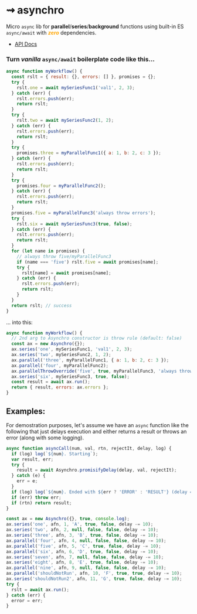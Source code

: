 # &#8669; asynchro 
Micro `async` lib for __parallel__/__series__/__background__ functions using built-in ES `async/await` with <i style="color:orange;">__zero__</i> dependencies.

* [API Docs](https://ugate.github.io/asynchro/Asynchro.html)

### Turn _vanilla_ `async/await` boilerplate code like this...
```js
async function myWorkflow() {
  const rslt = { result: {}, errors: [] }, promises = {};
  try {
    rslt.one = await mySeriesFunc1('val1', 2, 3);
  } catch (err) {
    rslt.errors.push(err);
    return rslt;
  }
  try {
    rslt.two = await mySeriesFunc2(1, 2);
  } catch (err) {
    rslt.errors.push(err);
    return rslt;
  }
  try {
    promises.three = myParallelFunc1({ a: 1, b: 2, c: 3 });
  } catch (err) {
    rslt.errors.push(err);
    return rslt;
  }
  try {
    promises.four = myParallelFunc2();
  } catch (err) {
    rslt.errors.push(err);
    return rslt;
  }
  promises.five = myParallelFunc3('always throw errors');
  try {
    rslt.six = await mySeriesFunc3(true, false);
  } catch (err) {
    rslt.errors.push(err);
    return rslt;
  }
  for (let name in promises) {
    // always throw five/myParallelFunc3
    if (name === 'five') rslt.five = await promises[name];
    try {
      rslt[name] = await promises[name];
    } catch (err) {
      rslt.errors.push(err);
      return rslt;
    }
  }
  return rslt; // success
}
```

... into this:
```js
async function myWorkflow() {
  // 2nd arg to Asynchro constructor is throw rule (default: false)
  const ax = new Asynchro({});
  ax.series('one', mySeriesFunc1, 'val1', 2, 3);
  ax.series('two', mySeriesFunc2, 1, 2);
  ax.parallel('three', myParallelFunc1, { a: 1, b: 2, c: 3 });
  ax.parallel('four', myParallelFunc2);
  ax.parallelThrowOverride('five', true, myParallelFunc3, 'always throw errors');
  ax.series('six', mySeriesFunc3, true, false);
  const result = await ax.run();
  return { result, errors: ax.errors };
}
```

## Examples:
For demostration purposes, let's assume we have an `async` function like the following that just delays execution and either returns a result or throws an error (along with some logging).
```js
async function asyncCall(num, val, rtn, rejectIt, delay, log) {
  if (log) log(`${num}. Starting`);
  var result, err;
  try {
    result = await Asynchro.promisifyDelay(delay, val, rejectIt);
  } catch (e) {
    err = e;
  }
  if (log) log(`${num}. Ended with ${err ? 'ERROR' : 'RESULT'} (delay = ${delay}): ${err && err.message ? err.message + '\n' + err.stack : result}`);
  if (err) throw err;
  if (rtn) return result;
}
```

```js
const ax = new Asynchro({}, true, console.log);
ax.series('one', afn, 1, 'A', true, false, delay -= 10);
ax.series('two', afn, 2, null, false, false, delay -= 10);
ax.series('three', afn, 3, 'B', true, false, delay -= 10);
ax.parallel('four', afn, 4, null, false, false, delay -= 10);
ax.parallel('five', afn, 5, 'C', true, false, delay -= 10);
ax.parallel('six', afn, 6, 'D', true, false, delay -= 10);
ax.series('seven', afn, 7, null, false, false, delay -= 10);
ax.series('eight', afn, 8, 'E', true, false, delay -= 10);
ax.parallel('nine', afn, 9, null, false, false, delay -= 10);
ax.parallel('shouldNotRun', afn, 10, 'F', true, true, delay -= 10);
ax.series('shouldNotRun2', afn, 11, 'G', true, false, delay -= 10);
try {
  rslt = await ax.run();
} catch (err) {
  error = err;
}
```